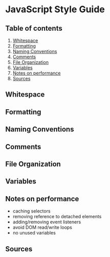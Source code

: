 # JavaScript Style Guide


## Table of contents

1.  [Whitespace](#whitespace)
2.  [Formatting](#formatting)
3.  [Naming Conventions](#naming-conventions)
4.  [Comments](#comments)
5.  [File Organization](#organization)
6.  [Variables](#variables)
7.  [Notes on performance](#performance)
8.  [Sources](#sources)


<a name="whitespace"></a>
## Whitespace


<a name="formatting"></a>
## Formatting


<a name="naming-conventions"></a>
## Naming Conventions


<a name="comments"></a>
## Comments


<a name="organization"></a>
## File Organization


<a name="variables"></a>
## Variables


<a name="performance"></a>
## Notes on performance
- caching selectors
- removing reference to detached elements
- adding/removing event listeners
- avoid DOM read/write loops
- no unused variables


<a name="sources"></a>
## Sources
